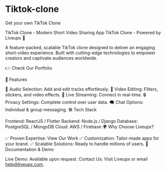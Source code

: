 # Tiktok-clone
Get your own TikTok Clone

TikTok Clone - Modern Short Video Sharing App
TikTok Clone - Powered by Liveupx 🚀

A feature-packed, scalable TikTok clone designed to deliver an engaging short-video experience. Built with cutting-edge technologies to empower creators and captivate audiences worldwide.

👉 Check Our Portfolio

🌟 Features

🎵 Audio Selection: Add and edit tracks effortlessly.
🎥 Video Editing: Filters, stickers, and video effects.
📡 Live Streaming: Connect in real-time.
🔒 Privacy Settings: Complete control over user data.
🗨️ Chat Options: Individual & group messaging.
🛠️ Tech Stack

Frontend: ReactJS / Flutter
Backend: Node.js / Django
Database: PostgreSQL / MongoDB
Cloud: AWS / Firebase
🌍 Why Choose Liveupx?

✅ Proven Expertise: View Our Work
✅ Customization: Tailor-made apps for your brand.
✅ Scalable Solutions: Ready to handle millions of users.
📄 Documentation & Demo

Live Demo: Available upon request.
Contact Us: Visit Liveupx or email help@liveupx.com.
